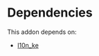 # Dependencies

This addon depends on:

- [l10n_ke](https://github.com/bringout/oca-ocb-l10n_me-africa)
